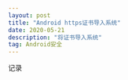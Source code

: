 ```yaml
---
layout: post
title: "Android https证书导入系统"
date: 2020-05-21
description: "将证书导入系统"
tag: Android安全
---
```

记录

